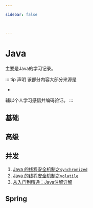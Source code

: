 ```yaml
---

sidebar: false



---
```



# Java
主要是Java的学习记录。

::: tip 声明
该部分内容大部分来源是

* 

辅以个人学习感悟并编码验证。
:::







## 基础




## 高级



## 并发

1. [Java 的线程安全机制之`synchronized`](./java-synchronized.md)
2. [Java 的线程安全机制之`volatile`](./java-volatile.md)
3. [从入门到精通：Java注解详解](./java-annotation.md)


## Spring



